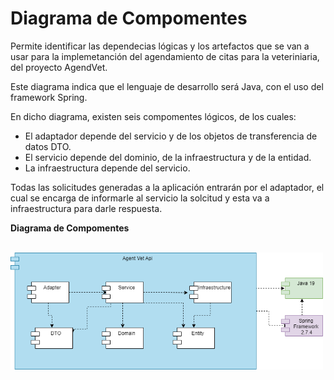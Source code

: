 # Diagrama de Compomentes

Permite identificar las dependecias lógicas y los artefactos que se van a usar para la implemetanción del agendamiento de citas para la veteriniaria, del proyecto AgendVet.

Este diagrama indica que el lenguaje de desarrollo será Java, con el uso del framework Spring.

En dicho diagrama, existen seis compomentes lógicos, de los cuales:
 - El adaptador depende del servicio y de los objetos de transferencia de datos DTO.
 - El servicio depende del dominio, de la infraestructura y de la entidad.
 - La infraestructura depende del servicio.

Todas las solicitudes generadas a la aplicación entrarán por el adaptador, el cual se encarga de informarle al servicio la solcitud y esta va a infraestructura para darle respuesta.

**Diagrama de Compomentes**

<br>
<img src="/Images/Diagrama-Componentes/DiagramaComponentes.png" alt="Diagrama de Compomentes" width="500">
